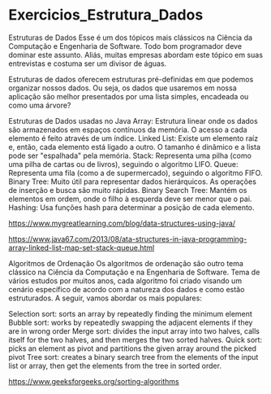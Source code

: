 # Exercicios_Estrutura_Dados

Estruturas de Dados
Esse é um dos tópicos mais clássicos na Ciência da Computação e Engenharia de Software. Todo bom programador deve dominar este assunto. Aliás,
muitas empresas abordam este tópico em suas entrevistas e costuma ser um divisor de águas.

Estruturas de dados oferecem estruturas pré-definidas em que podemos organizar nossos dados. Ou seja, 
os dados que usaremos em nossa aplicação são melhor presentados por uma lista simples, encadeada ou como uma árvore?

Estruturas de Dados usadas no Java
Array: Estrutura linear onde os dados são armazenados em espaços contínuos da memória. O acesso a cada elemento é feito através de um índice.
Linked List: Existe um elemento raíz e, então, cada elemento está ligado a outro. O tamanho é dinâmico e a lista pode ser "espalhada" pela memória.
Stack: Representa uma pilha (como uma pilha de cartas ou de livros), seguindo o algoritmo LIFO.
Queue: Representa uma fila (como a de supermercado), seguindo o algoritmo FIFO.
Binary Tree: Muito útil para representar dados hierárquicos. As operações de inserção e busca são muito rápidas.
Binary Search Tree: Mantém os elementos em ordem, onde o filho à esquerda deve ser menor que o pai.
Hashing: Usa funções hash para determinar a posição de cada elemento.

https://www.mygreatlearning.com/blog/data-structures-using-java/

https://www.java67.com/2013/08/ata-structures-in-java-programming-array-linked-list-map-set-stack-queue.html

Algoritmos de Ordenação
Os algoritmos de ordenação são outro tema clássico na Ciência da Computação e na Engenharia de Software. 
Tema de vários estudos por muitos anos, cada algoritmo foi criado visando um cenário específico de acordo com a natureza dos dados e como estão estruturados. 
A seguir, vamos abordar os mais populares:

Selection sort: sorts an array by repeatedly finding the minimum element
Bubble sort: works by repeatedly swapping the adjacent elements if they are in wrong order
Merge sort: divides the input array into two halves, calls itself for the two halves, and then merges the two sorted halves.
Quick sort: picks an element as pivot and partitions the given array around the picked pivot
Tree sort: creates a binary search tree from the elements of the input list or array, then get the elements from the tree in sorted order.

https://www.geeksforgeeks.org/sorting-algorithms
